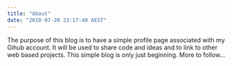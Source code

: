 ```yaml
---
title: "About"
date: "2018-07-20 23:17:40 AEST"
---
```


The purpose of this blog is to have a simple profile page associated with my Gihub account. It will be used to share code and ideas and to link to other web based projects. This simple blog is only just beginning. More to follow...


